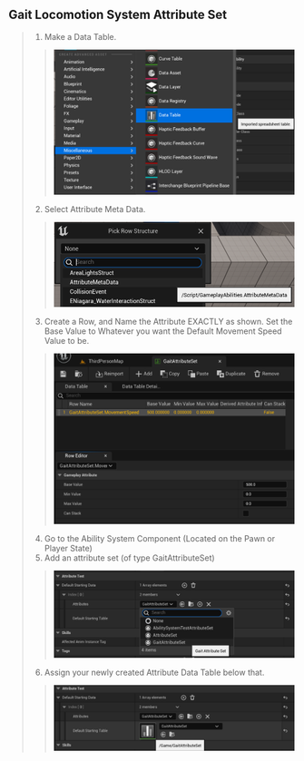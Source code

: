 ## Gait Locomotion System Attribute Set
>
> 1. Make a Data Table.
>> ![](/Assets/Images/Documentation/HelperFunctionClasses/GaitAttributeSet/AttributeDataTable.png#small-image)
>
> 2. Select Attribute Meta Data.
>> ![](/Assets/Images/Documentation/HelperFunctionClasses/GaitAttributeSet/AttributeMetaData.png#small-image)
>
> 3. Create a Row, and Name the Attribute EXACTLY as shown. Set the Base Value to Whatever you want the Default Movement Speed Value to be.
>> ![](/Assets/Images/Documentation/HelperFunctionClasses/GaitAttributeSet/GaitAttributeSet.png#small-image)
>
> 4. Go to the Ability System Component (Located on the Pawn or Player State)
> 5. Add an attribute set (of type GaitAttributeSet)
>> ![](/Assets/Images/Documentation/HelperFunctionClasses/GaitAttributeSet/SetAttributeData.png#small-image)
> 6. Assign your newly created Attribute Data Table below that.
>> ![](/Assets/Images/Documentation/HelperFunctionClasses/GaitAttributeSet/AssignAttributeSet.png#small-image)
